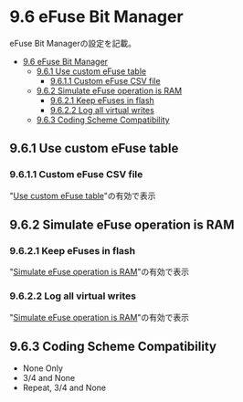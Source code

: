 # 9.6 eFuse Bit Manager
eFuse Bit Managerの設定を記載。

- [9.6 eFuse Bit Manager](#96-efuse-bit-manager)
  - [9.6.1 Use custom eFuse table](#961-use-custom-efuse-table)
    - [9.6.1.1 Custom eFuse CSV file](#9611-custom-efuse-csv-file)
  - [9.6.2 Simulate eFuse operation is RAM](#962-simulate-efuse-operation-is-ram)
    - [9.6.2.1 Keep eFuses in flash](#9621-keep-efuses-in-flash)
    - [9.6.2.2 Log all virtual writes](#9622-log-all-virtual-writes)
  - [9.6.3 Coding Scheme Compatibility](#963-coding-scheme-compatibility)


## 9.6.1 Use custom eFuse table
### 9.6.1.1 Custom eFuse CSV file
"[Use custom eFuse table](#961-use-custom-efuse-table)"の有効で表示
## 9.6.2 Simulate eFuse operation is RAM
### 9.6.2.1 Keep eFuses in flash
"[Simulate eFuse operation is RAM](#962-simulate-efuse-operation-is-ram)"の有効で表示
### 9.6.2.2 Log all virtual writes
"[Simulate eFuse operation is RAM](#962-simulate-efuse-operation-is-ram)"の有効で表示
## 9.6.3 Coding Scheme Compatibility
- None Only
- 3/4 and None
- Repeat, 3/4 and None
